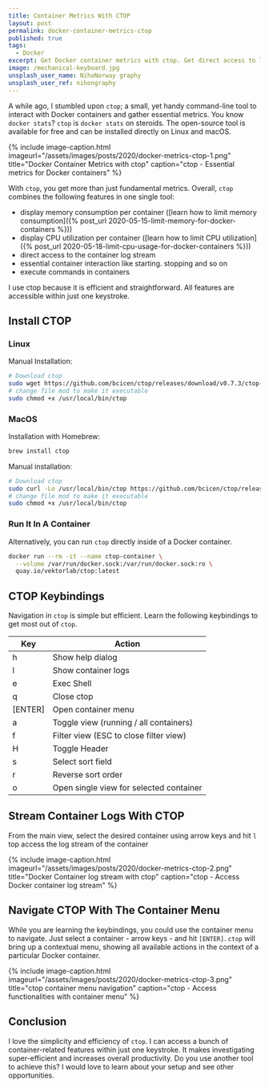 ```yaml
---
title: Container Metrics With CTOP
layout: post
permalink: docker-container-metrics-ctop
published: true
tags: 
  - Docker
excerpt: Get Docker container metrics with ctop. Get direct access to log streams and fundamental container interactions. Get super efficient using ctop and its keybindings
image: /mechanical-keyboard.jpg
unsplash_user_name: NihoNorway graphy
unsplash_user_ref: nihongraphy
---
```

A while ago, I stumbled upon `ctop`; a small, yet handy command-line tool to interact with Docker containers and gather essential metrics. You know `docker stats`? `ctop` is `docker stats` on steroids. The open-source tool is available for free and can be installed directly on Linux and macOS.

{% include image-caption.html imageurl="/assets/images/posts/2020/docker-metrics-ctop-1.png"
title="Docker Container Metrics with ctop" caption="ctop - Essential metrics for Docker containers" %}

With `ctop`, you get more than just fundamental metrics. Overall, `ctop` combines the following features in one single tool:

- display memory consumption per container ([learn how to limit memory consumption]({% post_url 2020-05-15-limit-memory-for-docker-containers %}))
- display CPU utilization per container  ([learn how to limit CPU utilization]({% post_url 2020-05-18-limit-cpu-usage-for-docker-containers %}))
- direct access to the container log stream
- essential container interaction like starting. stopping and so on
- execute commands in containers

I use ctop because it is efficient and straightforward. All features are accessible within just one keystroke.

## Install CTOP

### Linux

Manual Installation:

```bash
# Download ctop
sudo wget https://github.com/bcicen/ctop/releases/download/v0.7.3/ctop-0.7.3-linux-amd64 -O /usr/local/bin/ctop
# change file mod to make it executable
sudo chmod +x /usr/local/bin/ctop

```

### MacOS

Installation with Homebrew:

```bash
brew install ctop

```

Manual installation:

```bash
# Download ctop
sudo curl -Lo /usr/local/bin/ctop https://github.com/bcicen/ctop/releases/download/v0.7.3/ctop-0.7.3-darwin-amd64
# change file mod to make it executable
sudo chmod +x /usr/local/bin/ctop

```

### Run It In A Container

Alternatively, you can run `ctop` directly inside of a Docker container.

```bash
docker run --rm -it --name ctop-container \
  --volume /var/run/docker.sock:/var/run/docker.sock:ro \
  quay.io/vektorlab/ctop:latest

```

## CTOP Keybindings

Navigation in `ctop` is simple but efficient. Learn the following keybindings to get most out of `ctop`.

| Key     | Action                                  |
|---------|-----------------------------------------|
| h       | Show help dialog                        |
| l       | Show container logs                     |
| e       | Exec Shell                              |
| q       | Close ctop                              |
| [ENTER] | Open container menu                     |
| a       | Toggle view (running / all containers)  |
| f       | Filter view (ESC to close filter view)  |
| H       | Toggle Header                           |
| s       | Select sort field                       |
| r       | Reverse sort order                      |
| o       | Open single view for selected container |

## Stream Container Logs With CTOP

From the main view, select the desired container using arrow keys and hit `l` top access the log stream of the container

{% include image-caption.html imageurl="/assets/images/posts/2020/docker-metrics-ctop-2.png"
title="Docker Container log stream with ctop" caption="ctop - Access Docker container log stream" %}

## Navigate CTOP With The Container Menu

While you are learning the keybindings, you could use the container menu to navigate. Just select a container - arrow keys - and hit `[ENTER]`. `ctop` will bring up a contextual menu, showing all available actions in the context of a particular Docker container.

{% include image-caption.html imageurl="/assets/images/posts/2020/docker-metrics-ctop-3.png"
title="ctop container menu navigation" caption="ctop - Access functionalities with container menu" %}

## Conclusion

I love the simplicity and efficiency of `ctop`.  I can access a bunch of container-related features within just one keystroke. It makes investigating super-efficient and increases overall productivity. Do you use another tool to achieve this? I would love to learn about your setup and see other opportunities.
